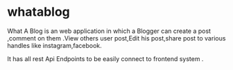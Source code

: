 # whatablog
What A Blog is an web application in which a Blogger can create a post ,comment on them .View others user post,Edit his post,share post to various handles like instagram,facebook.

It has all rest Api Endpoints to be easily connect to frontend system .
 
